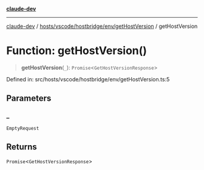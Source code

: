 [**claude-dev**](../../../../../../README.md)

***

[claude-dev](../../../../../../README.md) / [hosts/vscode/hostbridge/env/getHostVersion](../README.md) / getHostVersion

# Function: getHostVersion()

> **getHostVersion**(`_`): `Promise`\<`GetHostVersionResponse`\>

Defined in: src/hosts/vscode/hostbridge/env/getHostVersion.ts:5

## Parameters

### \_

`EmptyRequest`

## Returns

`Promise`\<`GetHostVersionResponse`\>
